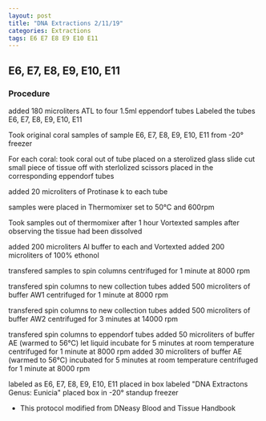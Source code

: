 ```yaml
---
layout: post
title: "DNA Extractions 2/11/19"
categories: Extractions
tags: E6 E7 E8 E9 E10 E11 
---
```


## E6, E7, E8, E9, E10, E11 

### Procedure

added 180 microliters ATL to four 1.5ml eppendorf tubes
Labeled the tubes E6, E7, E8, E9, E10, E11

Took original coral samples of sample E6, E7, E8, E9, E10, E11 from -20° freezer 

For each coral:
took coral out of tube 
placed on a sterolized glass slide
cut small piece of tissue off with sterlolized scissors
placed in the corresponding eppendorf tubes

added 20 microliters of Protinase k to each tube

samples were placed in Thermomixer set to 50°C and 600rpm

Took samples out of thermomixer after 1 hour
Vortexted samples after observing the tissue had been dissolved

added 200 microliters Al buffer to each and Vortexted
added 200 microliters of 100% ethonol 

transfered samples to spin columns
centrifuged for 1 minute at 8000 rpm

transfered spin columns to new collection tubes 
added 500 microliters of buffer AW1
centrifuged for 1 minute at 8000 rpm

transfered spin columns to new collection tubes
added 500 microliters of buffer AW2
centrifuged for 3 minutes at 14000 rpm

transfered spin columns to eppendorf tubes
added 50 microliters of buffer AE (warmed to 56°C)
let liquid incubate for 5 minutes at room temperature 
centrifuged for 1 minute at 8000 rpm
added 30 microliters of buffer AE (warmed to 56°C)
incubated for 5 minutes at room temperature
centrifuged for 1 minute at 8000 rpm

labeled as E6, E7, E8, E9, E10, E11
placed in box labeled "DNA Extractons Genus: Eunicia"
placed box in -20° standup freezer

* This protocol modified from DNeasy Blood and Tissue Handbook